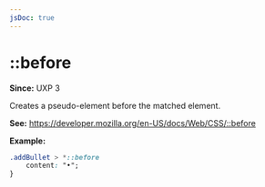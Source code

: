 ```yaml
---
jsDoc: true
---
```

# ::before

**Since:** UXP 3

Creates a pseudo-element before the matched element. 

**See:** https://developer.mozilla.org/en-US/docs/Web/CSS/::before

**Example:**

```css
.addBullet > *::before 
    content: "•";
}
```